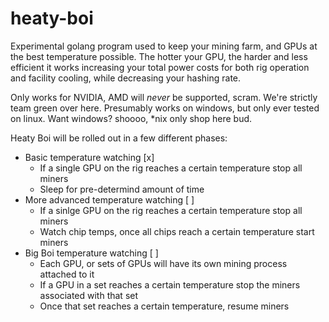 # heaty-boi

Experimental golang program used to keep your mining farm, and GPUs at the best temperature possible. The hotter your GPU, the harder and less efficient it works increasing your total power costs for both rig operation and facility cooling, while decreasing your hashing rate.

Only works for NVIDIA, AMD will *never* be supported, scram. We're strictly team green over here.
Presumably works on windows, but only ever tested on linux. Want windows? shoooo, *nix only shop here bud.

Heaty Boi will be rolled out in a few different phases:

* Basic temperature watching [x]
    * If a single GPU on the rig reaches a certain temperature stop all miners
    * Sleep for pre-determind amount of time
* More advanced temperature watching [ ]
    * If a sinlge GPU on the rig reaches a certain temperature stop all miners
    * Watch chip temps, once all chips reach a certain temperature start miners
* Big Boi temperature watching [ ]
    * Each GPU, or sets of GPUs will have its own mining process attached to it
    * If a GPU in a set reaches a certain temperature stop the miners associated with that set
    * Once that set reaches a certain temperature, resume miners